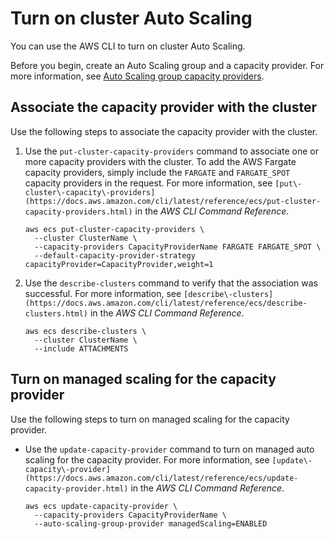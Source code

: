 # Turn on cluster Auto Scaling<a name="turn-on-cluster-auto-scaling"></a>

You can use the AWS CLI to turn on cluster Auto Scaling\. 

Before you begin, create an Auto Scaling group and a capacity provider\. For more information, see [Auto Scaling group capacity providers](asg-capacity-providers.md)\.

## Associate the capacity provider with the cluster<a name="associate-capacity-provider"></a>

Use the following steps to associate the capacity provider with the cluster\.

1. Use the `put-cluster-capacity-providers` command to associate one or more capacity providers with the cluster\. To add the AWS Fargate capacity providers, simply include the `FARGATE` and `FARGATE_SPOT` capacity providers in the request\. For more information, see `[put\-cluster\-capacity\-providers](https://docs.aws.amazon.com/cli/latest/reference/ecs/put-cluster-capacity-providers.html)` in the *AWS CLI Command Reference*\.

   ```
   aws ecs put-cluster-capacity-providers \
     --cluster ClusterName \
     --capacity-providers CapacityProviderName FARGATE FARGATE_SPOT \
     --default-capacity-provider-strategy capacityProvider=CapacityProvider,weight=1
   ```

1. Use the `describe-clusters` command to verify that the association was successful\. For more information, see `[describe\-clusters](https://docs.aws.amazon.com/cli/latest/reference/ecs/describe-clusters.html)` in the *AWS CLI Command Reference*\.

   ```
   aws ecs describe-clusters \
     --cluster ClusterName \
     --include ATTACHMENTS
   ```

## Turn on managed scaling for the capacity provider<a name="turn-on-managed-scaling"></a>

Use the following steps to turn on managed scaling for the capacity provider\.
+ Use the `update-capacity-provider` command to turn on managed auto scaling for the capacity provider\. For more information, see `[update\-capacity\-provider](https://docs.aws.amazon.com/cli/latest/reference/ecs/update-capacity-provider.html)` in the *AWS CLI Command Reference*\.

  ```
  aws ecs update-capacity-provider \
    --capacity-providers CapacityProviderName \
    --auto-scaling-group-provider managedScaling=ENABLED
  ```